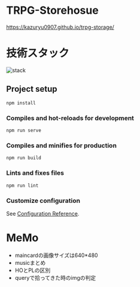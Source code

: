 # TRPG-Storehosue
https://kazuryu0907.github.io/trpg-storage/
# 技術スタック
![stack](https://github.com/Kazuryu0907/TRPG-Storehouse/assets/41988990/3c67ac5c-8807-4f5d-ba76-16b3fcb5691c)
## Project setup
```
npm install
```

### Compiles and hot-reloads for development
```
npm run serve
```

### Compiles and minifies for production
```
npm run build
```

### Lints and fixes files
```
npm run lint
```

### Customize configuration
See [Configuration Reference](https://cli.vuejs.org/config/).

# MeMo
- maincardの画像サイズは640*480
- musicまとめ
- HOとPLの区別
- queryで拾ってきた時のimgの判定
